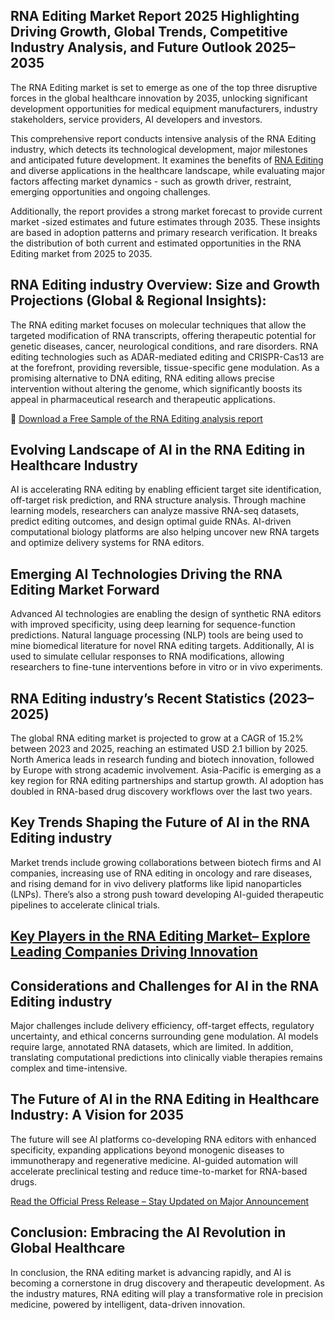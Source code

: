 ## RNA Editing Market Report 2025 Highlighting Driving Growth, Global Trends, Competitive Industry Analysis, and Future Outlook 2025–2035

The RNA Editing market is set to emerge as one of the top three disruptive forces in the global healthcare innovation by 2035, unlocking significant development opportunities for medical equipment manufacturers, industry stakeholders, service providers, AI developers and investors.

This comprehensive report conducts intensive analysis of the RNA Editing industry, which detects its technological development, major milestones and anticipated future development. It examines the benefits of [RNA Editing](https://www.marketresearchfuture.com/reports/rna-editing-market-22094) and diverse applications in the healthcare landscape, while evaluating major factors affecting market dynamics - such as growth driver, restraint, emerging opportunities and ongoing challenges.

Additionally, the report provides a strong market forecast to provide current market -sized estimates and future estimates through 2035. These insights are based in adoption patterns and primary research verification. It breaks the distribution of both current and estimated opportunities in the RNA Editing market from 2025 to 2035.

## RNA Editing industry Overview: Size and Growth Projections (Global & Regional Insights):

The RNA editing market focuses on molecular techniques that allow the targeted modification of RNA transcripts, offering therapeutic potential for genetic diseases, cancer, neurological conditions, and rare disorders. RNA editing technologies such as ADAR-mediated editing and CRISPR-Cas13 are at the forefront, providing reversible, tissue-specific gene modulation. As a promising alternative to DNA editing, RNA editing allows precise intervention without altering the genome, which significantly boosts its appeal in pharmaceutical research and therapeutic applications.

🎯 [Download a Free Sample of the RNA Editing analysis report](https://www.marketresearchfuture.com/sample_request/22094)

## Evolving Landscape of AI in the RNA Editing in Healthcare Industry

AI is accelerating RNA editing by enabling efficient target site identification, off-target risk prediction, and RNA structure analysis. Through machine learning models, researchers can analyze massive RNA-seq datasets, predict editing outcomes, and design optimal guide RNAs. AI-driven computational biology platforms are also helping uncover new RNA targets and optimize delivery systems for RNA editors.

## Emerging AI Technologies Driving the RNA Editing Market Forward

Advanced AI technologies are enabling the design of synthetic RNA editors with improved specificity, using deep learning for sequence-function predictions. Natural language processing (NLP) tools are being used to mine biomedical literature for novel RNA editing targets. Additionally, AI is used to simulate cellular responses to RNA modifications, allowing researchers to fine-tune interventions before in vitro or in vivo experiments.

## RNA Editing industry’s Recent Statistics (2023–2025)

The global RNA editing market is projected to grow at a CAGR of 15.2% between 2023 and 2025, reaching an estimated USD 2.1 billion by 2025. North America leads in research funding and biotech innovation, followed by Europe with strong academic involvement. Asia-Pacific is emerging as a key region for RNA editing partnerships and startup growth. AI adoption has doubled in RNA-based drug discovery workflows over the last two years.

## Key Trends Shaping the Future of AI in the RNA Editing industry

Market trends include growing collaborations between biotech firms and AI companies, increasing use of RNA editing in oncology and rare diseases, and rising demand for in vivo delivery platforms like lipid nanoparticles (LNPs). There’s also a strong push toward developing AI-guided therapeutic pipelines to accelerate clinical trials.

## [Key Players in the RNA Editing Market– Explore Leading Companies Driving Innovation](https://www.marketresearchfuture.com/reports/rna-editing-market/companies)

## Considerations and Challenges for AI in the RNA Editing industry

Major challenges include delivery efficiency, off-target effects, regulatory uncertainty, and ethical concerns surrounding gene modulation. AI models require large, annotated RNA datasets, which are limited. In addition, translating computational predictions into clinically viable therapies remains complex and time-intensive.

## The Future of AI in the RNA Editing in Healthcare Industry: A Vision for 2035

The future will see AI platforms co-developing RNA editors with enhanced specificity, expanding applications beyond monogenic diseases to immunotherapy and regenerative medicine. AI-guided automation will accelerate preclinical testing and reduce time-to-market for RNA-based drugs.

[Read the Official Press Release – Stay Updated on Major Announcement](https://www.marketresearchfuture.com/press-release/rna-editing-market)

## Conclusion: Embracing the AI Revolution in Global Healthcare

In conclusion, the RNA editing market is advancing rapidly, and AI is becoming a cornerstone in drug discovery and therapeutic development. As the industry matures, RNA editing will play a transformative role in precision medicine, powered by intelligent, data-driven innovation. 
